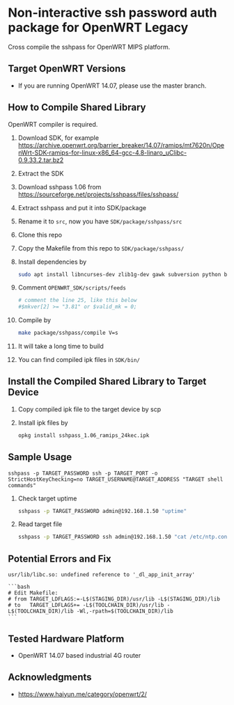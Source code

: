 # Non-interactive ssh password auth package for OpenWRT Legacy

Cross compile the sshpass for OpenWRT MIPS platform.

## Target OpenWRT Versions

* If you are running OpenWRT 14.07, please use the master branch.

## How to Compile Shared Library

OpenWRT compiler is required.

1. Download SDK, for example https://archive.openwrt.org/barrier_breaker/14.07/ramips/mt7620n/OpenWrt-SDK-ramips-for-linux-x86_64-gcc-4.8-linaro_uClibc-0.9.33.2.tar.bz2  
2. Extract the SDK  
3. Download sshpass 1.06 from https://sourceforge.net/projects/sshpass/files/sshpass/  
4. Extract sshpass and put it into SDK/package  
5. Rename it to `src`, now you have `SDK/package/sshpass/src`
6. Clone this repo
7. Copy the Makefile from this repo to `SDK/package/sshpass/`
8. Install dependencies by  

    ```bash
    sudo apt install libncurses-dev zlib1g-dev gawk subversion python build-essential ccache
    ```
9. Comment `OPENWRT_SDK/scripts/feeds`

    ```bash
    # comment the line 25, like this below
    #$mkver[2] >= "3.81" or $valid_mk = 0;
    ```

10. Compile by  

    ```bash
    make package/sshpass/compile V=s
    ```

11. It will take a long time to build  
12. You can find compiled ipk files in `SDK/bin/`  

## Install the Compiled Shared Library to Target Device

1. Copy compiled ipk file to the target device by scp  
2. Install ipk files by  

    ```bash
    opkg install sshpass_1.06_ramips_24kec.ipk
    ```

## Sample Usage

`sshpass -p TARGET_PASSWORD ssh -p TARGET_PORT -o StrictHostKeyChecking=no TARGET_USERNAME@TARGET_ADDRESS "TARGET shell commands"`

1. Check target uptime

    ```bash
    sshpass -p TARGET_PASSWORD admin@192.168.1.50 "uptime"
    ```

2. Read target file

    ```bash
    sshpass -p TARGET_PASSWORD ssh admin@192.168.1.50 "cat /etc/ntp.conf"
    ```

## Potential Errors and Fix
`usr/lib/libc.so: undefined reference to '_dl_app_init_array'`

    ```bash
    # Edit Makefile:
    # from TARGET_LDFLAGS:=-L$(STAGING_DIR)/usr/lib -L$(STAGING_DIR)/lib
    # to   TARGET_LDFLAGS+= -L$(TOOLCHAIN_DIR)/usr/lib -L$(TOOLCHAIN_DIR)/lib -Wl,-rpath=$(TOOLCHAIN_DIR)/lib
    ```

## Tested Hardware Platform

* OpenWRT 14.07 based industrial 4G router

## Acknowledgments

* https://www.haiyun.me/category/openwrt/2/
